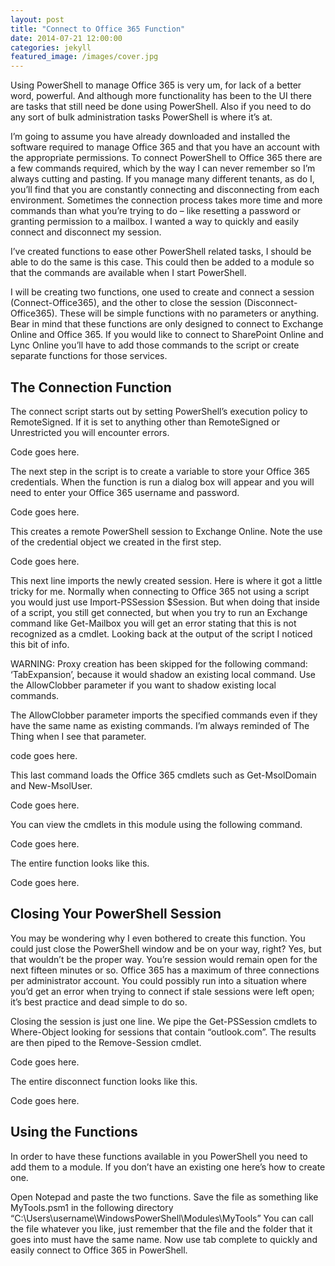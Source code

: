 ```yaml
---
layout: post
title: "Connect to Office 365 Function"
date: 2014-07-21 12:00:00
categories: jekyll
featured_image: /images/cover.jpg
---
```


Using PowerShell to manage Office 365 is very um, for lack of a better word, powerful. And although more functionality has been to the UI there are tasks that still need be done using PowerShell. Also if you need to do any sort of bulk administration tasks PowerShell is where it’s at.

I’m going to assume you have already downloaded and installed the software required to manage Office 365 and that you have an account with the appropriate permissions. To connect PowerShell to Office 365 there are a few commands required, which by the way I can never remember so I’m always cutting and pasting. If you manage many different tenants, as do I, you’ll find that you are constantly connecting and disconnecting from each environment. Sometimes the connection process takes more time and more commands than what you’re trying to do – like resetting a password or granting permission to a mailbox. I wanted a way to quickly and easily connect and disconnect my session.

I’ve created functions to ease other PowerShell related tasks, I should be able to do the same is this case. This could then be added to a module so that the commands are available when I start PowerShell.

I will be creating two functions, one used to create and connect a session (Connect-Office365), and the other to close the session (Disconnect-Office365). These will be simple functions with no parameters or anything. Bear in mind that these functions are only designed to connect to Exchange Online and Office 365. If you would like to connect to SharePoint Online and Lync Online you’ll have to add those commands to the script or create separate functions for those services.

## The Connection Function

The connect script starts out by setting PowerShell’s execution policy to RemoteSigned. If it is set to anything other than RemoteSigned or Unrestricted you will encounter errors.

Code goes here.

The next step in the script is to create a variable to store your Office 365 credentials. When the function is run a dialog box will appear and you will need to enter your Office 365 username and password.

Code goes here.

This creates a remote PowerShell session to Exchange Online. Note the use of the credential object we created in the first step.

Code goes here.

This next line imports the newly created session. Here is where it got a little tricky for me. Normally when connecting to Office 365 not using a script you would just use Import-PSSession $Session. But when doing that inside of a script, you still get connected, but when you try to run an Exchange command like Get-Mailbox you will get an error stating that this is not recognized as a cmdlet. Looking back at the output of the script I noticed this bit of info.

WARNING: Proxy creation has been skipped for the following command: ‘TabExpansion’, because it would shadow an existing local command. Use the AllowClobber parameter if you want to shadow existing local commands.

The AllowClobber parameter imports the specified commands even if they have the same name as existing commands. I’m always reminded of The Thing when I see that parameter.

code goes here.

This last command loads the Office 365 cmdlets such as Get-MsolDomain and New-MsolUser.

Code goes here.

You can view the cmdlets in this module using the following command.

Code goes here.

The entire function looks like this.

Code goes here.

## Closing Your PowerShell Session

You may be wondering why I even bothered to create this function. You could just close the PowerShell window and be on your way, right? Yes, but that wouldn’t be the proper way. You’re session would remain open for the next fifteen minutes or so. Office 365 has a maximum of three connections per administrator account. You could possibly run into a situation where you’d get an error when trying to connect if stale sessions were left open; it’s best practice and dead simple to do so.

Closing the session is just one line. We pipe the Get-PSSession cmdlets to Where-Object looking for sessions that contain “outlook.com”. The results are then piped to the Remove-Session cmdlet.

Code goes here.

The entire disconnect function looks like this.

Code goes here.

## Using the Functions

In order to have these functions available in you PowerShell you need to add them to a module. If you don’t have an existing one here’s how to create one.

Open Notepad and paste the two functions. Save the file as something like MyTools.psm1 in the following directory “C:\Users\username\WindowsPowerShell\Modules\MyTools”
You can call the file whatever you like, just remember that the file and the folder that it goes into must have the same name. Now use tab complete to quickly and easily connect to Office 365 in PowerShell.
